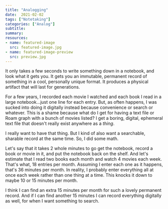 ```yaml
---
title: "Analogging"
date:  2021-02-02
tags: ["Notetaking"]
categories: ["Analog"]
subtitle:
summary:
resources:
- name: featured-image
  src: featured-image.jpg
- name: featured-image-preview
  src: preview.jpg
---
```


It only takes a few seconds to write something down in a notebook, and look what it gets you. It gets you an immutable, permanent record of something in a cool, personally unique format. It produces a physical artifact that will last for generations.

For a few years, I recorded each movie I watched and each book I read in a large notebook...just one line for each entry. But, as often happens, I was sucked into doing it digitally instead because convenience or search or whatever. This is a shame because what do I get for having a text file or Roam graph with a bunch of movies listed? I get a boring, digital, ephemeral text file that doesn't really exist anywhere as a _thing_.

I really want to have that thing. But I kind of also want a searchable, sharable record at the same time. So, I did some math.

Let's say that it takes 2 whole minutes to go get the notebook, record a book or movie in it, and put the notebook back on the shelf. And let's estimate that I read two books each month and watch 4 movies each week. That's what, 18 entries per month. Assuming I enter each one as it happens, that's 36 minutes per month. In reality, I probably enter everything all at once each week rather than one thing at a time. This knocks it down to maybe 10 or 15 minutes per month.

I think I can find an extra 15 minutes per month for such a lovely permanent record. And if I can find another 15 minutes I can record everything digitally as well, for when I want something to search. 